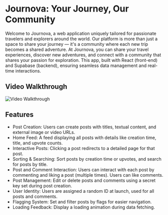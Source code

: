 # Journova: Your Journey, Our Community

Welcome to Journova, a web application uniquely tailored for passionate travelers and explorers around the world. Our platform is more than just a space to share your journey — it's a community where each new trip becomes a shared adventure. At Journova, you can share your travel experiences, discover new adventures, and connect with a community that shares your passion for exploration. This app, built with React (front-end) and Supabase (backend), ensuring seamless data management and real-time interactions.

## Video Walkthrough  
<img src='journova.gif' title='Video Walkthrough' width='' alt='Video Walkthrough' />

## Features  
- Post Creation: Users can create posts with titles, textual content, and external image or video URLs.
- Home Feed: A feed displaying all posts with details like creation time, title, and upvote counts.
- Interactive Posts: Clicking a post redirects to a detailed page for that post.
- Sorting & Searching: Sort posts by creation time or upvotes, and search for posts by title.
- Post and Comment Interaction: Users can interact with each post by commenting and liking a post (multiple times). Users can like comments.
- Post Management: Edit or delete posts and comments using a secret key set during post creation.
- User Identity: Users are assigned a random ID at launch, used for all posts and comments.
- Flagging System: Set and filter posts by flags for easier navigation.
- Loading Feedback: Display a loading animation during data fetching.

